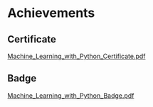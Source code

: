 

# Achievements
## Certificate
[Machine_Learning_with_Python_Certificate.pdf](https://prod-files-secure.s3.us-west-2.amazonaws.com/03e82b26-cccb-4906-bb56-adabcbdc0655/0f35a87e-0c16-48ac-af62-4e4cc34c6a19/Machine_Learning_with_Python_Certificate.pdf?X-Amz-Algorithm=AWS4-HMAC-SHA256&X-Amz-Content-Sha256=UNSIGNED-PAYLOAD&X-Amz-Credential=ASIAZI2LB4666PJWM2DB%2F20250202%2Fus-west-2%2Fs3%2Faws4_request&X-Amz-Date=20250202T024319Z&X-Amz-Expires=3600&X-Amz-Security-Token=IQoJb3JpZ2luX2VjENr%2F%2F%2F%2F%2F%2F%2F%2F%2F%2FwEaCXVzLXdlc3QtMiJHMEUCIHc7oSGYVRYT69DW%2FYyXvN8vHyNgCy%2BoM63DDpeNrPnXAiEAm1ZfaKDbyqa9puO3%2FNhIK4w%2F4Hi4rNTLI9T%2BkVHkSLUqiAQI4%2F%2F%2F%2F%2F%2F%2F%2F%2F%2F%2FARAAGgw2Mzc0MjMxODM4MDUiDIls%2FzRgJ3soLVKD8SrcA1qwLweG%2FevPIYKjcwQISH2hqluYBerrnSM2ussBobEJY1TGwRSzgydO4ofQKsuPZhoSckXwwHLseo5uoVeCovvqH%2BOnhSt4oGxckT71JkFVFIM3%2FF1gUPoH7%2B7qFGvQ2mG6hCqYbfT2iYt8dIqBQ5neWl8a70DCzvMN%2BgkJYmpTUONE2V0KSp8T%2F1gRGG2szYdQoFkeCQBLpfAHNLS5mZfGfXW6s2Q%2BFprUflqk7vztSlnQvKiWTTQ9vyaiDyaf%2F8X0E%2FDQ95e5Rl8p7kqABadOG7vyMohWhmWRkdyiUZW7Gk4qPp7h6GdMAsyZmUJqS7RIsnGUMqCZcm7Xr2tT87jUM812piYf0QIraTph%2F%2FrEGSZvIH8wdL6VNihXwOujoQSAcLksmbpQdZo4IVT3QlfETqGYQbHfzmcHug1IZZvZoxFGG54bmQY5SWs9zy882UbDRrXbUwxr%2FYliky4iFVJ5y8a4g3gFMoIG2e4qBgOaRhvVDxAMXpVliDjc%2BC3cSlvEfC0CyTiTkyQJ7ES%2B5Qc%2Fd0y%2BP05sUdPQLOl%2Bwjuzq5CXBvSgAqsxmYCr6Kw47dNa4RHJB1yx90rc2tAArqvIOvKB%2F3EvvlUuaWEqzlJxGTnFgzSEEp6gwDFjMPWe%2B7wGOqUBVQZjLUlfcpzWQ8WY53ktNROGkBducaZGUqXLEkAeF%2F%2BNuoGl8G4GEzRpaYPK7AtYXyl5wuge21ewP7372fdz0BeMdg5cOIXRKBZfL00QguBZ8RmXZ2uu%2BJ%2FH0jpNDcxppEz6RAnmEdOx0R7lKUK1gs9NP4YePtg6IEjLISm1JZxXYrHjLXQ91vDqVoG3gZPh5%2BG%2F7JgGqYx0APD1QP2nS7HW2TG9&X-Amz-Signature=1c767e6c526dcda3c7eed0e75a0b361982d65a81877fb899851af1c55fe6f2d2&X-Amz-SignedHeaders=host&x-id=GetObject)
## Badge
[Machine_Learning_with_Python_Badge.pdf](https://prod-files-secure.s3.us-west-2.amazonaws.com/03e82b26-cccb-4906-bb56-adabcbdc0655/ff622a22-73d6-44e3-9c7b-e89a8e61b7aa/Machine_Learning_with_Python_Badge.pdf?X-Amz-Algorithm=AWS4-HMAC-SHA256&X-Amz-Content-Sha256=UNSIGNED-PAYLOAD&X-Amz-Credential=ASIAZI2LB4666PJWM2DB%2F20250202%2Fus-west-2%2Fs3%2Faws4_request&X-Amz-Date=20250202T024319Z&X-Amz-Expires=3600&X-Amz-Security-Token=IQoJb3JpZ2luX2VjENr%2F%2F%2F%2F%2F%2F%2F%2F%2F%2FwEaCXVzLXdlc3QtMiJHMEUCIHc7oSGYVRYT69DW%2FYyXvN8vHyNgCy%2BoM63DDpeNrPnXAiEAm1ZfaKDbyqa9puO3%2FNhIK4w%2F4Hi4rNTLI9T%2BkVHkSLUqiAQI4%2F%2F%2F%2F%2F%2F%2F%2F%2F%2F%2FARAAGgw2Mzc0MjMxODM4MDUiDIls%2FzRgJ3soLVKD8SrcA1qwLweG%2FevPIYKjcwQISH2hqluYBerrnSM2ussBobEJY1TGwRSzgydO4ofQKsuPZhoSckXwwHLseo5uoVeCovvqH%2BOnhSt4oGxckT71JkFVFIM3%2FF1gUPoH7%2B7qFGvQ2mG6hCqYbfT2iYt8dIqBQ5neWl8a70DCzvMN%2BgkJYmpTUONE2V0KSp8T%2F1gRGG2szYdQoFkeCQBLpfAHNLS5mZfGfXW6s2Q%2BFprUflqk7vztSlnQvKiWTTQ9vyaiDyaf%2F8X0E%2FDQ95e5Rl8p7kqABadOG7vyMohWhmWRkdyiUZW7Gk4qPp7h6GdMAsyZmUJqS7RIsnGUMqCZcm7Xr2tT87jUM812piYf0QIraTph%2F%2FrEGSZvIH8wdL6VNihXwOujoQSAcLksmbpQdZo4IVT3QlfETqGYQbHfzmcHug1IZZvZoxFGG54bmQY5SWs9zy882UbDRrXbUwxr%2FYliky4iFVJ5y8a4g3gFMoIG2e4qBgOaRhvVDxAMXpVliDjc%2BC3cSlvEfC0CyTiTkyQJ7ES%2B5Qc%2Fd0y%2BP05sUdPQLOl%2Bwjuzq5CXBvSgAqsxmYCr6Kw47dNa4RHJB1yx90rc2tAArqvIOvKB%2F3EvvlUuaWEqzlJxGTnFgzSEEp6gwDFjMPWe%2B7wGOqUBVQZjLUlfcpzWQ8WY53ktNROGkBducaZGUqXLEkAeF%2F%2BNuoGl8G4GEzRpaYPK7AtYXyl5wuge21ewP7372fdz0BeMdg5cOIXRKBZfL00QguBZ8RmXZ2uu%2BJ%2FH0jpNDcxppEz6RAnmEdOx0R7lKUK1gs9NP4YePtg6IEjLISm1JZxXYrHjLXQ91vDqVoG3gZPh5%2BG%2F7JgGqYx0APD1QP2nS7HW2TG9&X-Amz-Signature=1eca9c649310eb385bbe63a8adbdc4d648605ad1669cddd5eeaa7cb8e2f14e61&X-Amz-SignedHeaders=host&x-id=GetObject)